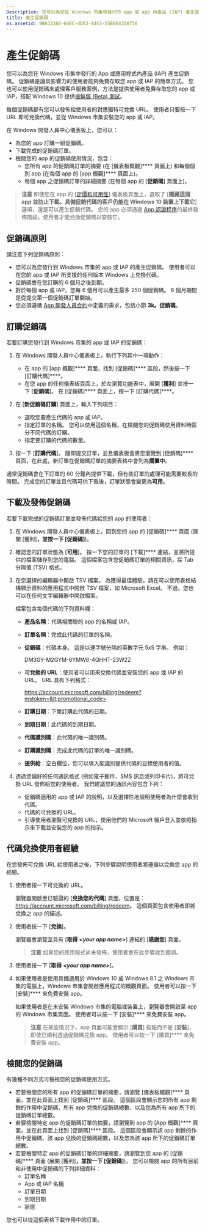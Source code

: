 ```yaml
---
Description: 您可以為您在 Windows 市集中發行的 app 或 app 內產品 (IAP) 產生促銷碼。
title: 產生促銷碼
ms.assetid: 9B632266-64EC-4D62-A4C4-55B6643D8750
---
```


# 產生促銷碼


您可以為您在 Windows 市集中發行的 App 或應用程式內產品 (IAP) 產生促銷碼。 促銷碼是讓具影響力的使用者能夠免費存取您 app 或 IAP 的簡單方式。 您也可以使用促銷碼來處理客戶服務案例，方法是提供使用者免費存取您的 app 或 IAP，搭配 Windows 10 提供[搶鮮版 (Beta) 測試](beta-testing-and-targeted-distribution.md)。

每個促銷碼都有您可以發佈給使用者的對應獨特可兌換 URL。 使用者只要按一下 URL 即可兌換代碼，並從 Windows 市集安裝您的 app 或 IAP。

在 Windows 開發人員中心儀表板上，您可以：

-   為您的 app 訂購一組促銷碼。
-   下載完成的促銷碼訂單。
-   檢閱您的 app 的促銷碼使用情況，包含：
    -   您所有 app 的促銷碼訂單的摘要 (在 [儀表板概觀]**** 頁面上) 和每個個別 app (在每個 app 的 [app 概觀]**** 頁面上)。
    -   每個 app 之促銷碼訂單的詳細摘要 (在每個 app 的 [**促銷碼**] 頁面上)。

> **注意** 即使您在 app 的 [[定價和可用性](set-app-pricing-and-availability.md)] 儀表板頁面上，選取了 [**隱藏這個 app 並防止下載。具備促銷代碼的客戶仍能在 Windows 10 裝置上下載它**] 選項，還是可以產生促銷代碼。 您的 app 必須通過 [App 認證程序](the-app-certification-process.md)的最終發佈階段，使用者才能兌換促銷碼以安裝它。

## 促銷碼原則


請注意下列促銷碼原則：

-   您可以為您發行到 Windows 市集的 app 或 IAP 的產生促銷碼。 使用者可以在您的 app 或 IAP 所支援的任何版本 Windows 上兑換代碼。
-   促銷碼會在您訂購的 6 個月之後到期。
-   對於每個 app 或 IAP，您每 6 個月可以產生最多 250 個促銷碼。 6 個月期間是從提交第一個促銷碼訂單開始。
-   您必須遵循 [App 開發人員合約](https://msdn.microsoft.com/library/windows/apps/hh694058)中定義的需求，包括小節 **3k。促銷碼**。

## 訂購促銷碼


若要訂購您發行到 Windows 市集的 app 或 IAP 的促銷碼：

1.  在 Windows 開發人員中心儀表板上，執行下列其中一項動作：
    -   在 app 的 [app 概觀]**** 頁面，找到 [促銷碼]**** 區段，然後按一下 [訂購代碼]****。
    -   在您 app 的任何儀表板頁面上，於左瀏覽功能表中，展開 [**獲利**] 並按一下 [**促銷碼**]。 在 [促銷碼]**** 頁面上，按一下 [訂購代碼]****。

2.  在 [**新促銷碼訂購**] 頁面上，輸入下列項目：
    -   選取您要產生代碼的 app 或 IAP。
    -   指定訂單的名稱。 您可以使用這個名稱，在檢閱您的促銷碼使用資料時區分不同代碼的訂購。
    -   指定要訂購的代碼的數量。

3.  按一下 [**訂購代碼**]。 隨即提交訂單，並且儀表板會將您瀏覽到 [促銷碼]**** 頁面，在此處，新訂單在促銷碼訂單的摘要表格中會列為**擱置中**。

通常促銷碼會在下訂單的 60 分鐘內提供下載，但有些訂單的處理可能需要較長的時間。 完成您的訂單並且代碼可供下載後，訂單狀態會變更為**可用**。

## 下載及發佈促銷碼


若要下載完成的促銷碼訂單並發佈代碼給您的 app 的使用者：

1.  在 Windows 開發人員中心儀表板上，回到您的 app 的 [促銷碼]**** 頁面 (展開 [獲利]****，並按一下 [促銷碼]****)。
2.  確認您的訂單狀態為 [**可用**]。 按一下您的訂單的 [下載]**** 連結，並將所提供的檔案儲存到您的電腦。 這個檔案包含您促銷碼訂單的相關資訊，採 Tab 分隔值 (TSV) 格式。
3.  在您選擇的編輯器中開啟 TSV 檔案。 為獲得最佳體驗，請在可以使用表格結構顯示資料的應用程式中開啟 TSV 檔案，如 Microsoft Excel。 不過，您也可以在任何文字編輯器中開啟檔案。

    檔案包含每個代碼的下列資料欄：

    -   **產品名稱**：代碼相關聯的 app 的名稱或 IAP。
    -   **訂單名稱**：完成此代碼的訂單的名稱。
    -   **促銷碼**：代碼本身。 這是以連字號分隔的英數字元 5x5 字串。 例如：

        DM3GY-M2GYM-6YMW6-4QHHT-23W2Z

    -   **可兌換的 URL**：使用者可以用來兌換代碼並安裝您的 app 或 IAP 的 URL。 URL 具有下列格式：

        https://account.microsoft.com/billing/redeem?mstoken=&lt;promotional_code>

    -   **訂購日期**：下單訂購此代碼的日期。
    -   **到期日期**：此代碼的到期日期。
    -   **代碼識別碼**：此代碼的唯一識別碼。
    -   **訂購識別碼**：完成此代碼的訂單的唯一識別碼。
    -   **提供給**：空白欄位，您可以填入能識別提供代碼的目標使用者的值。

4.  透過您偏好的任何通訊格式 (例如電子郵件、SMS 訊息或列印卡片)，將可兌換 URL 發佈給您的使用者。 我們建議您的通訊內容包含下列：
    -   促銷碼適用的 app 或 IAP 的說明，以及選擇性地說明使用者為什麼會收到代碼。
    -   代碼的可兌換的 URL。
    -   引導使用者瀏覽可兌換的 URL，使用他們的 Microsoft 帳戶登入並依照指示來下載並安裝您的 app 的指示。

## 代碼兌換使用者經驗


在您發佈可兌換 URL 給使用者之後，下列步驟說明使用者將遵循以兌換您 app 的經驗。

1.  使用者按一下可兌換的 URL。

    瀏覽器開啟至已驗證的 [**兌換您的代碼**] 頁面，位置是：<https://account.microsoft.com/billing/redeem>。 這個頁面包含使用者即將兌換之 app 的描述。

2.  使用者按一下 [**兌換**]。

    瀏覽器會瀏覽至具有 [**取得** ***&lt;your app name&gt;***] 連結的 [**感謝您**] 頁面。

    > **注意** 如果您的應用程式尚未發佈，使用者會在此步驟收到錯誤。

3.  使用者按一下 [**取得** ***&lt;your app name&gt;***]。

4.  如果使用者是使用具備適用於 Windows 10 或 Windows 8.1 之 Windows 市集的電腦上，Windows 市集會開啟應用程式的概觀頁面。 使用者可以按一下 [安裝]**** 來免費安裝 app。

    如果使用者是在未安裝 Windows 市集的電腦或裝置上，瀏覽器會開啟至 app 的 Windows 市集頁面。 使用者可以按一下 [安裝]**** 來免費安裝 app。

    > **注意** 在某些情況下，app 頁面可能會顯示 [**購買**] 按鈕而不是 [**安裝**]，即使已順利透過促銷碼兑換 app。 使用者可以按一下 [購買]**** 來免費安裝 app。

## 檢閱您的促銷碼


有幾種不同方式可檢視您的促銷碼使用方式。

-   若要檢閱您的所有 app 的促銷碼訂單的摘要，請瀏覽 [儀表板概觀]**** 頁面，並在此頁面上找到 [促銷碼]**** 區段。 這個區段會顯示您的所有 app 剩餘的作用中促銷碼、所有 app 兌換的促銷碼總數，以及您為所有 app 所下的促銷碼訂單總數。
-   若要檢閱特定 app 的促銷碼訂單的摘要，請瀏覽到 app 的 [App 概觀]**** 頁面，並在此頁面上找到 [促銷碼]**** 區段。 這個區段會顯示該 app 剩餘的作用中促銷碼、該 app 兌換的促銷碼總數，以及您為該 app 所下的促銷碼訂單總數。
-   若要檢閱特定 app 的促銷碼訂單的詳細摘要，請瀏覽到您 app 的 [促銷碼]**** 頁面 (展開 [獲利]****，並按一下 [促銷碼]****)。 您可以檢閱 app 的所有目前和非使用中促銷碼的下列詳細資料：
    -   訂單名稱
    -   App 或 IAP 名稱
    -   訂單日期
    -   到期日期
    -   狀態

您也可以從這個表格下載作用中的訂單。

 

 






<!--HONumber=Mar16_HO1-->



